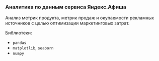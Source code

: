 ### Аналитика по данным сервиса Яндекс.Афиша

Анализ метрик продукта, метрик продаж и окупаемости рекламных источников с целью оптимизации маркетинговых затрат.

Библиотеки:
- `pandas`
- `matplotlib`, `seaborn`
- `numpy`